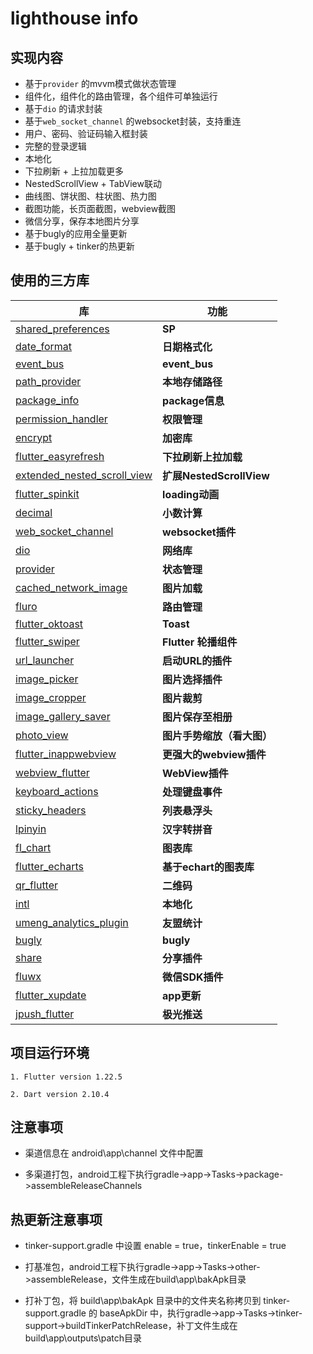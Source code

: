 # lighthouse info

## 实现内容

* 基于`provider` 的mvvm模式做状态管理
* 组件化，组件化的路由管理，各个组件可单独运行
* 基于`dio` 的请求封装
* 基于`web_socket_channel` 的websocket封装，支持重连
* 用户、密码、验证码输入框封装
* 完整的登录逻辑
* 本地化
* 下拉刷新 + 上拉加载更多
* NestedScrollView + TabView联动
* 曲线图、饼状图、柱状图、热力图
* 截图功能，长页面截图，webview截图
* 微信分享，保存本地图片分享
* 基于bugly的应用全量更新
* 基于bugly + tinker的热更新

## 使用的三方库

| 库                         | 功能             |
| -------------------------- | --------------- |
| [shared_preferences](https://github.com/flutter/plugins/tree/master/packages/shared_preferences)      | **SP**       |
| [date_format](https://github.com/tejainece/date_format)                            | **日期格式化**       |
| [event_bus](https://github.com/marcojakob/dart-event-bus)                            | **event_bus**       |
| [path_provider](https://github.com/flutter/plugins/tree/master/packages/path_provider)   | **本地存储路径**       |
| [package_info](https://github.com/flutter/plugins/tree/master/packages/package_info)     | **package信息**       |
| [permission_handler](https://github.com/Baseflow/flutter-permission-handler)      | **权限管理**       |
| [encrypt](https://github.com/leocavalcante/encrypt)                            | **加密库**       |
| [flutter_easyrefresh](https://github.com/xuelongqy/flutter_easyrefresh)  | **下拉刷新上拉加载**       |
| [extended_nested_scroll_view](https://github.com/fluttercandies/extended_nested_scroll_view)    | **扩展NestedScrollView**       |
| [flutter_spinkit](https://github.com/jogboms/flutter_spinkit)                            | **loading动画**       |
| [decimal](https://github.com/a14n/dart-decimal)                            | **小数计算**       |
| [web_socket_channel](https://github.com/dart-lang/web_socket_channel)                            | **websocket插件**       |
| [dio](https://github.com/flutterchina/dio)                            | **网络库**       |
| [provider](https://github.com/rrousselGit/provider)                   | **状态管理**     |
| [cached_network_image](https://github.com/renefloor/flutter_cached_network_image)       | **图片加载**       |
| [fluro](https://github.com/theyakka/fluro)                            | **路由管理**     |
| [flutter_oktoast](https://github.com/OpenFlutter/flutter_oktoast)     | **Toast**        |
| [flutter_swiper](https://github.com/best-flutter/flutter_swiper)      | **Flutter 轮播组件**       |
| [url_launcher](https://github.com/flutter/plugins/tree/master/packages/url_launcher)   | **启动URL的插件**       |
| [image_picker](https://github.com/flutter/plugins/tree/master/packages/image_picker)   | **图片选择插件** |
| [image_cropper](https://github.com/hnvn/flutter_image_cropper)   | **图片裁剪** |
| [image_gallery_saver](https://github.com/hui-z/image_gallery_saver)   | **图片保存至相册** |
| [photo_view](https://github.com/fireslime/photo_view)   | **图片手势缩放（看大图）** |
| [flutter_inappwebview](https://github.com/pichillilorenzo/flutter_inappwebview)    | **更强大的webview插件**       |
| [webview_flutter](https://github.com/flutter/plugins/tree/master/packages/webview_flutter)    | **WebView插件**       |
| [keyboard_actions](https://github.com/diegoveloper/flutter_keyboard_actions)                  | **处理键盘事件**       |
| [sticky_headers](https://github.com/fluttercommunity/flutter_sticky_headers)   | **列表悬浮头**       |
| [lpinyin](https://github.com/flutterchina/lpinyin)              | **汉字转拼音**   |
| [fl_chart](https://github.com/imaNNeoFighT/fl_chart)               | **图表库**       |
| [flutter_echarts](https://github.com/entronad/flutter_echarts)                   | **基于echart的图表库**   |
| [qr_flutter](https://github.com/apptreesoftware/flutter_barcode_reader)     | **二维码** |
| [intl](https://github.com/dart-lang/intl)     | **本地化** |
| [umeng_analytics_plugin](https://github.com/flmn/umeng_analytics_plugin)     | **友盟统计** |
| [bugly](https://github.com/crazecoder/flutter_bugly)     | **bugly** |
| [share](https://github.com/flutter/plugins/tree/master/packages/share)     | **分享插件** |
| [fluwx](https://github.com/OpenFlutter/fluwx)     | **微信SDK插件** |
| [flutter_xupdate](https://github.com/xuexiangjys/flutter_xupdate)     | **app更新** |
| [jpush_flutter](https://github.com/jpush/jpush-flutter-plugin)     | **极光推送** |

## 项目运行环境

    1. Flutter version 1.22.5
     
    2. Dart version 2.10.4

## 注意事项

* 渠道信息在 android\app\channel 文件中配置

* 多渠道打包，android工程下执行gradle->app->Tasks->package->assembleReleaseChannels

##  热更新注意事项

* tinker-support.gradle 中设置 enable = true，tinkerEnable = true

* 打基准包，android工程下执行gradle->app->Tasks->other->assembleRelease，文件生成在build\app\bakApk目录

* 打补丁包，将 build\app\bakApk 目录中的文件夹名称拷贝到 tinker-support.gradle 的 baseApkDir 中，执行gradle->app->Tasks->tinker-support->buildTinkerPatchRelease，补丁文件生成在build\app\outputs\patch目录